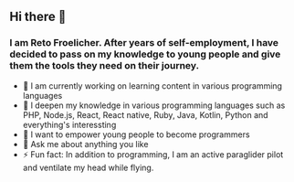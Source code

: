 ## Hi there 👋

### I am Reto Froelicher. After years of self-employment, I have decided to pass on my knowledge to young people and give them the tools they need on their journey.

- 🔭 I am currently working on learning content in various programming languages
- 🌱 I deepen my knowledge in various programming languages such as PHP, Node.js, React, React native, Ruby, Java, Kotlin, Python and everything's interessting
- 👯 I want to empower young people to become programmers
- 💬 Ask me about anything you like
- ⚡ Fun fact: In addition to programming, I am an active paraglider pilot and ventilate my head while flying.
